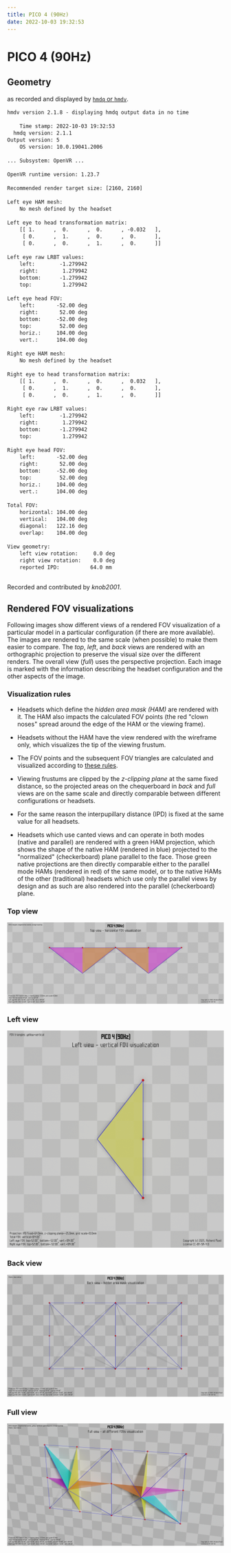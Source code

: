```yaml
---
title: PICO 4 (90Hz)
date: 2022-10-03 19:32:53
---
```

# PICO 4 (90Hz)

## Geometry

as recorded and displayed by [`hmdq` or `hmdv`](https://github.com/risa2000/hmdq).
```
hmdv version 2.1.8 - displaying hmdq output data in no time

    Time stamp: 2022-10-03 19:32:53
  hmdq version: 2.1.1
Output version: 5
    OS version: 10.0.19041.2006

... Subsystem: OpenVR ...

OpenVR runtime version: 1.23.7

Recommended render target size: [2160, 2160]

Left eye HAM mesh:
    No mesh defined by the headset

Left eye to head transformation matrix:
    [[ 1.      ,  0.      ,  0.      , -0.032   ],
     [ 0.      ,  1.      ,  0.      ,  0.      ],
     [ 0.      ,  0.      ,  1.      ,  0.      ]]

Left eye raw LRBT values:
    left:        -1.279942
    right:        1.279942
    bottom:      -1.279942
    top:          1.279942

Left eye head FOV:
    left:       -52.00 deg
    right:       52.00 deg
    bottom:     -52.00 deg
    top:         52.00 deg
    horiz.:     104.00 deg
    vert.:      104.00 deg

Right eye HAM mesh:
    No mesh defined by the headset

Right eye to head transformation matrix:
    [[ 1.      ,  0.      ,  0.      ,  0.032   ],
     [ 0.      ,  1.      ,  0.      ,  0.      ],
     [ 0.      ,  0.      ,  1.      ,  0.      ]]

Right eye raw LRBT values:
    left:        -1.279942
    right:        1.279942
    bottom:      -1.279942
    top:          1.279942

Right eye head FOV:
    left:       -52.00 deg
    right:       52.00 deg
    bottom:     -52.00 deg
    top:         52.00 deg
    horiz.:     104.00 deg
    vert.:      104.00 deg

Total FOV:
    horizontal: 104.00 deg
    vertical:   104.00 deg
    diagonal:   122.16 deg
    overlap:    104.00 deg

View geometry:
    left view rotation:     0.0 deg
    right view rotation:    0.0 deg
    reported IPD:          64.0 mm


```
Recorded and contributed by _knob2001_.

## Rendered FOV visualizations

Following images show different views of a rendered FOV visualization of a
particular model in a particular configuration (if there are more available).
The images are rendered to the same scale (when possible) to make them easier
to compare. The _top_, _left_, and _back_ views are rendered with an
orthographic projection to preserve the visual size over the different renders.
The overall view (_full_) uses the perspective projection. Each image is marked
with the information describing the headset configuration and the other aspects
of the image.

### Visualization rules

* Headsets which define the _hidden area mask (HAM)_ are rendered with it. The
  HAM also impacts the calculated FOV points (the red "clown noses" spread
  around the edge of the HAM or the viewing frame).

* Headsets without the HAM have the view rendered with the wireframe only, which
  visualizes the tip of the viewing frustum.

* The FOV points and the subsequent FOV triangles are calculated and visualized
  according to [these
  rules](https://risa2000.github.io/vrdocs/docs/hmd_fov_calculation).

* Viewing frustums are clipped by the _z-clipping plane_ at the same fixed
  distance, so the projected areas on the chequerboard in _back_ and _full_
  views are on the same scale and directly comparable between different
  configurations or headsets.

* For the same reason the interpupillary distance (IPD) is fixed at the same
  value for all headsets.

* Headsets which use canted views and can operate in both modes (native and
  parallel) are rendered with a green HAM projection, which shows the shape of
  the native HAM (rendered in blue) projected to the "normalized"
  (checkerboard) plane parallel to the face. Those green native projections are
  then directly comparable either to the parallel mode HAMs (rendered in red)
  of the same model, or to the native HAMs of the other (traditional) headsets
  which use only the parallel views by design and as such are also rendered
  into the parallel (checkerboard) plane.

### Top view
[![PICO 4 (90Hz) - top view](../images/PICO4_Native_R90_top.dmx.png)](../images/PICO4_Native_R90_top.dmx.png)

### Left view
[![PICO 4 (90Hz) - left view](../images/PICO4_Native_R90_left.dmx.png)](../images/PICO4_Native_R90_left.dmx.png)

### Back view
[![PICO 4 (90Hz) - back view](../images/PICO4_Native_R90_back.dmx.png)](../images/PICO4_Native_R90_back.dmx.png)

### Full view
[![PICO 4 (90Hz) - full view](../images/PICO4_Native_R90_over.dmx.png)](../images/PICO4_Native_R90_over.dmx.png)

